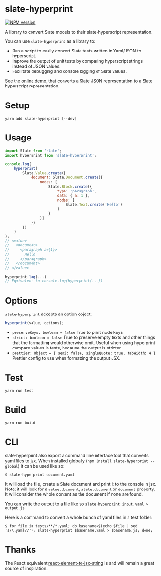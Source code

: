 # slate-hyperprint

[![NPM version](https://badge.fury.io/js/slate-hyperprint.svg)](http://badge.fury.io/js/slate-hyperprint)

A library to convert Slate models to their slate-hyperscript representation.

You can use `slate-hyperprint` as a library to:

- Run a script to easily convert Slate tests written in Yaml/JSON to hyperscript.
- Improve the output of unit tests by comparing hyperscript strings instead of JSON values.
- Facilitate debugging and console logging of Slate values.

See the [online demo](https://soreine.github.io/slate-hyperprint), that converts a Slate JSON representation to a Slate hyperscript representation.

# Setup

```
yarn add slate-hyperprint [--dev]
```

# Usage

```js
import Slate from 'slate';
import hyperprint from 'slate-hyperprint';

console.log(
    hyperprint(
        Slate.Value.create({
            document: Slate.Document.create({
                nodes: [
                    Slate.Block.create({
                        type: 'paragraph',
                        data: { a: 1 },
                        nodes: [
                            Slate.Text.create('Hello')
                        ]
                    }
                )]
            })
        })
    )
);
// <value>
//   <document>
//     <paragraph a={1}>
//       Hello
//     </paragraph>
//   </document>
// </value>

hyperprint.log(...)
// Equivalent to console.log(hyperprint(...))
```

# Options

`slate-hyperprint` accepts an option object:

```js
hyperprint(value, options);
```

- `preserveKeys: boolean = false`
  True to print node keys
- `strict: boolean = false`
  True to preserve empty texts and other things that the formatting would
  otherwise omit. Useful when using hyperprint compare values in tests, because
  the output is stricter.
- `prettier: Object = { semi: false, singleQuote: true, tabWidth: 4 }`
  Prettier config to use when formatting the output JSX.

# Test

```
yarn run test
```

# Build

```
yarn run build
```

# CLI

slate-hyperprint also export a command line interface tool that converts yaml files to jsx.
When installed globally (`npm install slate-hyperprint --global`) it can be used like so:

```
$ slate-hyperprint document.yaml
```

It will load the file, create a Slate document and print it to the console in jsx.
Note: it will look for a `value.document`, `state.document` or `document` property.
It will consider the whole content as the document if none are found.

You can write the output to a file like so `slate-hyperprint input.yaml > output.js`

Here is a command to convert a whole bunch of yaml files in a test folder:

```
$ for file in tests/**/*.yaml; do basename=$(echo $file | sed 's/\.yaml//'); slate-hyperprint $basename.yaml > $basename.js; done;
```

# Thanks

The React equivalent [react-element-to-jsx-string](https://github.com/algolia/react-element-to-jsx-string) is and will remain a great source of inspiration.
